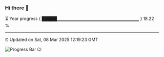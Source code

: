 ### Hi there 👋

⏳ Year progress { █████▁▁▁▁▁▁▁▁▁▁▁▁▁▁▁▁▁▁▁▁▁▁▁▁▁ } 18.22 %

---

⏰ Updated on Sat, 08 Mar 2025 12:19:23 GMT

![Progress Bar CI](https://github.com/liununu/liununu/workflows/Progress%20Bar%20CI/badge.svg)
